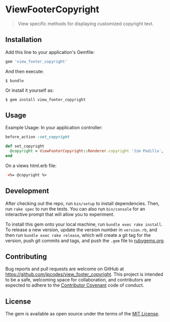 # ViewFooterCopyright

> View specific methods for displaying customized copyright text.

## Installation

Add this line to your application's Gemfile:

```ruby
gem 'view_footer_copyright'
```

And then execute:

    $ bundle

Or install it yourself as:

    $ gem install view_footer_copyright

## Usage
Example Usage:
In your application controller:
```ruby
before_action :set_copyright

def set_copyright
  @copyright = ViewFooterCopyright::Renderer.copyright 'Jim Padilla', 'All rights reserved'
end
```
On a views html.erb file:
```html
 <%= @copyright %>
```

## Development

After checking out the repo, run `bin/setup` to install dependencies. Then, run `rake spec` to run the tests. You can also run `bin/console` for an interactive prompt that will allow you to experiment.

To install this gem onto your local machine, run `bundle exec rake install`. To release a new version, update the version number in `version.rb`, and then run `bundle exec rake release`, which will create a git tag for the version, push git commits and tags, and push the `.gem` file to [rubygems.org](https://rubygems.org).

## Contributing

Bug reports and pull requests are welcome on GitHub at https://github.com/jpcodes/view_footer_copyright. This project is intended to be a safe, welcoming space for collaboration, and contributors are expected to adhere to the [Contributor Covenant](http://contributor-covenant.org) code of conduct.


## License

The gem is available as open source under the terms of the [MIT License](http://opensource.org/licenses/MIT).
